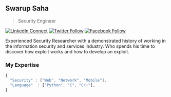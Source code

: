 <!-- ### Hi there 👋 -->

<!--
**swarupsro/swarupsro** is a ✨ _special_ ✨ repository because its `README.md` (this file) appears on your GitHub profile.

Here are some ideas to get you started:

- 🔭 I’m currently working on Python...
- 🌱 I’m currently learning Assembly ...
- 👯 I’m looking to collaborate on Security Related Tools...
- 🤔 I’m looking for help with ...
- 💬 Ask me about ...
- 📫 How to reach me: ...
- 😄 Pronouns: ...
- ⚡ Fun fact: ...
-->

## Swarup Saha

> Security Engineer <!--of [MTB](https://www.mutualtrustbank.com/)--> <br/>

[![LinkedIn Connect](https://img.shields.io/badge/%20-Connect-black?color=14171A&labelColor=212121&logo=linkedin&logoColor=ffffff)](https://www.linkedin.com/in/swarupsro)   [![Twitter Follow](https://img.shields.io/badge/%20-Follow-black?color=14171A&labelColor=212121&logo=twitter&logoColor=ffffff)](https://www.twitter.com/swarupsro)   [![Facebook Follow](https://img.shields.io/badge/%20-Connect-black?color=14171A&labelColor=212121&logo=facebook&logoColor=ffffff)](https://www.facebook.com/swarupsro)


Experienced Security Researcher with a demonstrated history of working in the information security and services industry. Who spends his time to discover how exploit works and how to develop an exploit.


### My Expertise

```js
{
  "Security" : ["Web", "Network", "Mobile"],
  "Language"  : ["Python", "C", "C++"],
}
```


